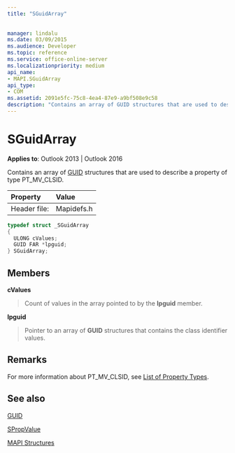 ```yaml
---
title: "SGuidArray"
 
 
manager: lindalu
ms.date: 03/09/2015
ms.audience: Developer
ms.topic: reference
ms.service: office-online-server
ms.localizationpriority: medium
api_name:
- MAPI.SGuidArray
api_type:
- COM
ms.assetid: 2091e5fc-75c8-4ea4-87e9-a9bf508e9c58
description: "Contains an array of GUID structures that are used to describe a property of type PT_MV_CLSID."
---
```


# SGuidArray

  
  
**Applies to**: Outlook 2013 | Outlook 2016 
  
Contains an array of [GUID](guid.md) structures that are used to describe a property of type PT_MV_CLSID. 
  
|Property |Value |
|:-----|:-----|
|Header file:  <br/> |Mapidefs.h  <br/> |
   
```cpp
typedef struct _SGuidArray
{
  ULONG cValues;
  GUID FAR *lpguid;
} SGuidArray;

```

## Members

 **cValues**
  
> Count of values in the array pointed to by the **lpguid** member. 
    
 **lpguid**
  
> Pointer to an array of **GUID** structures that contains the class identifier values. 
    
## Remarks

For more information about PT_MV_CLSID, see [List of Property Types](property-types.md).
  
## See also



[GUID](guid.md)
  
[SPropValue](spropvalue.md)


[MAPI Structures](mapi-structures.md)

